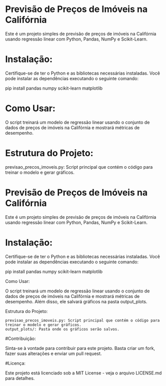 # Previsão de Preços de Imóveis na Califórnia

Este é um projeto simples de previsão de preços de imóveis na Califórnia usando regressão linear com Python, Pandas, NumPy e Scikit-Learn.

# Instalação:

Certifique-se de ter o Python e as bibliotecas necessárias instaladas. Você pode instalar as dependências executando o seguinte comando:

pip install pandas numpy scikit-learn matplotlib

# Como Usar:

O script treinará um modelo de regressão linear usando o conjunto de dados de preços de imóveis na Califórnia e mostrará métricas de desempenho.
# Estrutura do Projeto:

previsao_precos_imoveis.py: Script principal que contém o código para treinar o modelo e gerar gráficos.


# Previsão de Preços de Imóveis na Califórnia

Este é um projeto simples de previsão de preços de imóveis na Califórnia usando regressão linear com Python, Pandas, NumPy e Scikit-Learn.

# Instalação:

Certifique-se de ter o Python e as bibliotecas necessárias instaladas. Você pode instalar as dependências executando o seguinte comando:

pip install pandas numpy scikit-learn matplotlib

Como Usar:

O script treinará um modelo de regressão linear usando o conjunto de dados de preços de imóveis na Califórnia e mostrará métricas de desempenho. Além disso, ele salvará gráficos na pasta output_plots.

Estrutura do Projeto:

    previsao_precos_imoveis.py: Script principal que contém o código para treinar o modelo e gerar gráficos.
    output_plots/: Pasta onde os gráficos serão salvos.

#Contribuição:

Sinta-se à vontade para contribuir para este projeto. Basta criar um fork, fazer suas alterações e enviar um pull request.

#Licença:

Este projeto está licenciado sob a MIT License - veja o arquivo LICENSE.md para detalhes.
